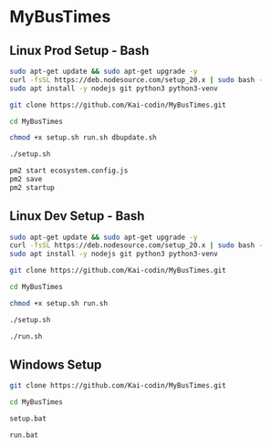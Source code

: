 # MyBusTimes  

## Linux Prod Setup - Bash
```bash
sudo apt-get update && sudo apt-get upgrade -y
curl -fsSL https://deb.nodesource.com/setup_20.x | sudo bash - 
sudo apt install -y nodejs git python3 python3-venv
```

```bash
git clone https://github.com/Kai-codin/MyBusTimes.git
```

```bash
cd MyBusTimes
```

```bash
chmod +x setup.sh run.sh dbupdate.sh
```

```bash
./setup.sh
```

```bash
pm2 start ecosystem.config.js
pm2 save
pm2 startup
```

## Linux Dev Setup - Bash
```bash
sudo apt-get update && sudo apt-get upgrade -y
curl -fsSL https://deb.nodesource.com/setup_20.x | sudo bash - 
sudo apt install -y nodejs git python3 python3-venv
```

```bash
git clone https://github.com/Kai-codin/MyBusTimes.git
```

```bash
cd MyBusTimes
```

```bash
chmod +x setup.sh run.sh
```

```bash
./setup.sh
```

```bash
./run.sh
```

## Windows Setup  
```bash
git clone https://github.com/Kai-codin/MyBusTimes.git
```

```bash
cd MyBusTimes
```

```bash
setup.bat
```

```bash
run.bat
```
